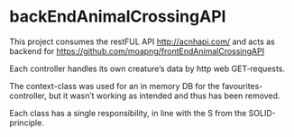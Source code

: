 # backEndAnimalCrossingAPI

This project consumes the restFUL API http://acnhapi.com/ and acts as backend for https://github.com/moapng/frontEndAnimalCrossingAPI

Each controller handles its own creature’s data by http web GET-requests. 

The context-class was used for an in memory DB for the favourites-controller, but it wasn’t working as intended and thus has been removed.

Each class has a single responsibility, in line with the S from the SOLID-principle. 
